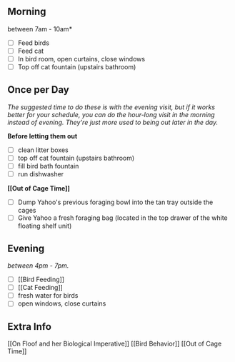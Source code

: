 ## Morning 
between 7am - 10am*

- [ ] Feed birds
- [ ] Feed cat
- [ ] In bird room, open curtains, close windows
- [ ] Top off cat fountain (upstairs bathroom)

## Once per Day
*The suggested time to do these is with the evening visit, but if it works better for your schedule, you can do the hour-long visit in the morning instead of evening. They're just more used to being out later in the day.*

**Before letting them out**
- [ ] clean litter boxes
- [ ] top off cat fountain (upstairs bathroom)
- [ ] fill bird bath fountain
- [ ] run dishwasher

**[[Out of Cage Time]]**
- [ ] Dump Yahoo's previous foraging bowl into the tan tray outside the cages
- [ ] Give Yahoo a fresh foraging bag (located in the top drawer of the white floating shelf unit)

## Evening
*between 4pm - 7pm.*

- [ ] [[Bird Feeding]]
- [ ] [[Cat Feeding]]
- [ ] fresh water for birds
- [ ] open windows, close curtains

## Extra Info
[[On Floof and her Biological Imperative]]
[[Bird Behavior]]
[[Out of Cage Time]]
